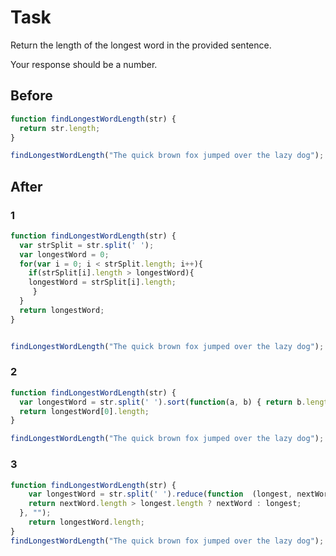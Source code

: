 # Task

Return the length of the longest word in the provided sentence.

Your response should be a number.

 ## Before

```javascript
function findLongestWordLength(str) {
  return str.length;
}

findLongestWordLength("The quick brown fox jumped over the lazy dog");
```

## After

### 1
```javascript
function findLongestWordLength(str) {
  var strSplit = str.split(' ');
  var longestWord = 0;
  for(var i = 0; i < strSplit.length; i++){
    if(strSplit[i].length > longestWord){
	longestWord = strSplit[i].length;
     }
  }
  return longestWord;
}


findLongestWordLength("The quick brown fox jumped over the lazy dog");
```

### 2
```javascript
function findLongestWordLength(str) {
  var longestWord = str.split(' ').sort(function(a, b) { return b.length - a.length; });
  return longestWord[0].length;
}

findLongestWordLength("The quick brown fox jumped over the lazy dog");
```

### 3
```javascript
function findLongestWordLength(str) {
    var longestWord = str.split(' ').reduce(function  (longest, nextWord) {
    return nextWord.length > longest.length ? nextWord : longest;
  }, "");
    return longestWord.length;
}
findLongestWordLength("The quick brown fox jumped over the lazy dog");
```
